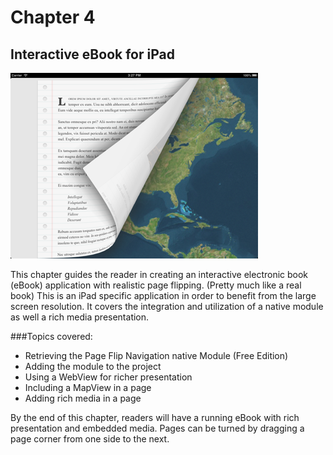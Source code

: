 # Chapter 4
## Interactive eBook for iPad
![Screenshot](../screenshots/app04.png)

This chapter guides the reader in creating an interactive electronic book (eBook) application with realistic page flipping. (Pretty much like a real book) This is an iPad specific application in order to benefit from the large screen resolution. It covers the integration and utilization of a native module as well a rich media presentation.

###Topics covered:
- Retrieving the Page Flip Navigation native Module (Free Edition)
- Adding the module to the project
- Using a WebView for richer presentation
- Including a MapView in a page
- Adding rich media in a page

By the end of this chapter, readers will have a running eBook with rich presentation and embedded media. Pages can be turned by dragging a page corner from one side to the next.

